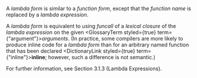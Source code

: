  



A *lambda form* is similar to a *function form*, except that the *function name* is replaced by a *lambda expression*. 



A *lambda form* is equivalent to using *funcall* of a *lexical closure* of the *lambda expression* on the given <GlossaryTerm styled={true} term={"argument"}><i>arguments</i></GlossaryTerm>. (In practice, some compilers are more likely to produce inline code for a *lambda form* than for an arbitrary named function that has been declared <DictionaryLink styled={true} term={"inline"}><b>inline</b></DictionaryLink>; however, such a difference is not semantic.) 



For further information, see Section 3.1.3 (Lambda Expressions). 



